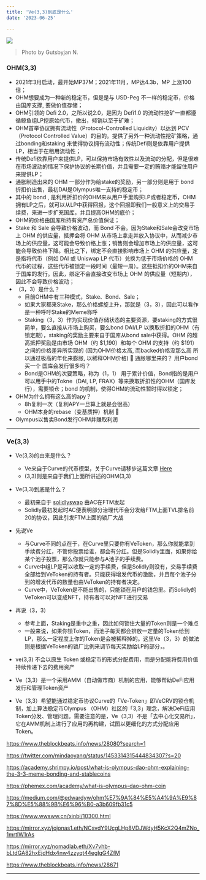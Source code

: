 ```yaml
---
title: 'Ve(3,3)到底是什么'
date: '2023-06-25'

---
```


![](https://images.pexels.com/photos/15272226/pexels-photo-15272226.jpeg?auto=compress&cs=tinysrgb&w=1260&h=750&dpr=1)

> Photo by Gutsbyjan N.



### OHM(3,3)

- 2021年3月启动，最开始MP37M；2021年11月，MP达4.3b，MP 上涨100倍；
- OHM想要成为一种新的稳定币，但是是与 USD-Peg 不一样的稳定币，价格由国库支撑, 要做价值存储；
- OHM引领的 Defi 2.0，之所以说2.0，是因为 Defi1.0 的流动性挖矿一直都遵循鲸鱼组LP挖原始代币，撤出，倾销以至于矿难；
- OHM首举协议拥有流动性（Protocol-Controlled Liquidity）以达到 PCV（Protocol Controlled Value）的目的。提供了另外一种流动性挖矿策略，通过bonding和staking 来使得协议拥有流动性；传统Defi则是依靠用户提供LP，相当于在租用流动性；
- 传统Defi依靠用户来提供LP，可以保持市场有效性以及流动的分配，但是很难在市场波动的情况下保护协议的长期价值，并且需要一定的贿赂才能留住用户来提供LP；
- 通胀制造出来的 OHM 一部分作为给stake的奖励，另一部分则是用于 bond 折扣价出售，最初DAI是Olympus唯一支持的稳定币； 
- 其中的 bond , 是利用折扣价的OHM来从用户手里购买LP或者稳定币，OHM拥有LP之后，就可以从LP中获得回报，这个回报即我们一般意义上的交易手续费，来进一步扩充国库，并且提高OHM的底价；
- OHM的价格由国库所持有资产总价值保证；
- Stake 和 Sale 会导致价格波动，而 Bond 不会。因为Stake和Sale会改变市场上 OHM 的供应量，抵押会将 OHM 从市场上拿走并放入协议中，从而减少市场上的供应量，这可能会导致价格上涨；销售则会增加市场上的供应量，这可能会导致价格下降。相比之下，绑定不会直接影响市场上 OHM 的供应量，定是指将代币（例如 DAI 或 Uniswap LP 代币）兑换为低于市场价格的 OHM 代币的过程，这些代币被锁定一段时间（最短一周）。这些抵扣价的OHM来自于国库的发行。因此，绑定不会直接改变市场上 OHM 的供应量（短期内），因此不会导致价格波动；
- （3，3）是什么？
  - 目前OHM中有三种模式，Stake、Bond、Sale；
  - 如果大家都来Stake，那么价格螺旋上升，那就是（3，3），因此可以看作是一种呼吁Stake的Meme称呼
  - Staking（3，3）作为实现价值存储状态的主要资源，要staking的方式很简单，要么直接从市场上购买，要么bond DAI/LP 以换取折扣的OHM（有锁定期），staking的奖励主要来自于国库从bond sale中获得。OHM 的超高抵押奖励是由市场 OHM（约 $1,190）和每个 OHM 的支持（约 $191）之间的价格差异所实现的 (因为OHM价格太高, 而backed价格没那么高 所以通过极高的年化来膨胀, 以稀释OHM价格) :apple: 通胀哪里来的？ 用户bond 买一个 国库会发行很多吗？
  - Bond是OHM的次要策略，称为（1，1） 用于累计价值，Bond指的是用户可以用手中的Tokne（DAI, LP, FRAX）等来换取折扣性的OHM（国库发行），需要锁仓；bond 的机制，使得OHM的流动性暂时得以锁定；
- OHM为什么拥有这么高的apy？
  - 8h复利一次（复利APY一旦算上就是会很高）
  - OHM本身的rebase（变基质押）机制 :apple: 
- Olympus以售卖Bond发行OHM并赚取利润

---

### Ve(3,3)

- Ve(3,3)的由来是什么？
  - Ve来自于Curve的代币模型，关于Curve请移步这篇文章 [Here](https://www.skyxuan.one/posts/CurveQ&A)
  - (3,3)则是来自于我们上面所讲述的OHM(3,3)

- Ve(3,3)到底是什么？
  - 最初来自于 [solidlyswap](https://solidly.exchange/home)  由AC在FTM发起
  - Solidly最初发起时AC便表明部分治理代币会分发给FTM上面TVL排名前20的协议，因此引发FTM上面的锁厂大战
- 先说Ve
  - 与Curve不同的点在于，在Curve里只要你有VeToken，那么你就能拿到手续费分红，不管你投票给谁，都会有分红。但是Solidly里面，如果你给某个池子投票，那么你就只能参与A池子的手续费。
  - Curve中组LP是可以收取一定的手续费，但是Solidly则没有，交易手续费全部给到VeToken的持有者。只能获得增发代币的激励，并且每个池子分到的增发代币的数量也由VeToken的持有者决定。
  - Curve中，VeToken是不能出售的，只能锁在用户的钱包里。而Solidly的VeToken可以变成NFT，持有者可以对NFT进行交易
- 再说（3，3）
  - 参考上面，Staking是重中之重，因此如何锁住大量的Token则是一个难点
  - 一般来说，如果你锁Token，而池子每天都会排放一定量的Token给到LP，那么一定程度上你的Token是会被稀释掉的。这里Ve（3，3）的做法则是根据VeToken的锁厂比例来调节每天奖励给LP的部分，。
- ve(3,3) 不会以原生 Token 或稳定币的形式分配费用，而是分配能将费用价值持续传递下去的费用资产
- Ve（3,3）是一个采用AMM（自动做市商）机制的应用，能够帮助DeFi应用发行和管理Token资产
- Ve（3,3）希望能通过稳定币协议Curve的「Ve-Token」即VeCRV的锁仓机制，加上算法稳定币Olympus （OHM）社区的「3,3」理念，解决DeFi应用Token分发、管理问题。需要注意的是，Ve（3,3）不是「去中心化交易所」，它在AMM机制上进行了应用的再构建，试图以更细化的方式分配应用Token。









https://www.theblockbeats.info/news/28080?search=1 

https://twitter.com/mindaoyang/status/1453314315444834307?s=20

https://academy.shrimpy.io/post/what-is-olympus-dao-ohm-explaining-the-3-3-meme-bonding-and-stablecoins 

https://phemex.com/academy/what-is-olympus-dao-ohm-coin

https://medium.com/@edwardyw/ohm%E7%9A%84%E5%A4%9A%E9%87%8D%E5%88%9B%E6%96%B0-a3b609fb31c5

https://www.wwsww.cn/xinbi/10300.html

https://mirror.xyz/jojonas1.eth/NCsvdY9UcgLHp8VDJWdyH5KcX2Q4mZNo_1mrtlW1rAs 

https://mirror.xyz/nomadlab.eth/Xv7vhb-bLtdGA82hxEjdHdx4nw4zzyqt44egIgG4ZfM 

https://www.theblockbeats.info/news/28671



---



